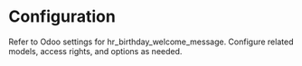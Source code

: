 # Configuration

Refer to Odoo settings for hr_birthday_welcome_message. Configure related models, access rights, and options as needed.
